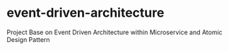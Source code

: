 # event-driven-architecture
Project Base on Event Driven Architecture within Microservice and Atomic Design Pattern
